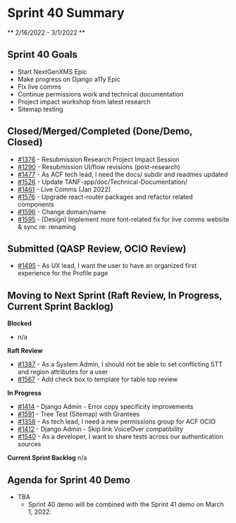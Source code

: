 # Sprint 40 Summary
** 2/16/2022 - 3/1/2022 **

## Sprint 40 Goals

- Start NextGenXMS Epic
- Make progress on Django a11y Epic
- Fix live comms
- Continue permissions work and technical documentation
- Project impact workshop from latest research
- Sitemap testing

## Closed/Merged/Completed (Done/Demo, Closed)
- [#1376](https://app.zenhub.com/workspaces/tdrs-sprint-board-5f18ab06dfd91c000f7e682e/issues/raft-tech/tanf-app/1376) - Resubmission Research Project Impact Session
- [#1290](https://app.zenhub.com/workspaces/tdrs-sprint-board-5f18ab06dfd91c000f7e682e/issues/raft-tech/tanf-app/1290) - Resubmission UI/flow revisions (post-research)
- [#1477](https://app.zenhub.com/workspaces/tdrs-sprint-board-5f18ab06dfd91c000f7e682e/issues/raft-tech/tanf-app/1477) - As ACF tech lead, I need the docs/ subdir and readmes updated
- [#1526](https://app.zenhub.com/workspaces/tdrs-sprint-board-5f18ab06dfd91c000f7e682e/issues/raft-tech/tanf-app/1526) - Update TANF-app/doc/Technical-Documentation/
- [#1461](https://github.com/raft-tech/tanf-app/issues/1461) - Live Comms (Jan 2022)
- [#1576](https://app.zenhub.com/workspaces/tdrs-sprint-board-5f18ab06dfd91c000f7e682e/issues/raft-tech/tanf-app/1576) - Upgrade react-router packages and refactor related components
- [#1596](https://app.zenhub.com/workspaces/tdrs-sprint-board-5f18ab06dfd91c000f7e682e/issues/raft-tech/tanf-app/1596) - Change domain/name
- [#1595](https://app.zenhub.com/workspaces/tdrs-sprint-board-5f18ab06dfd91c000f7e682e/issues/raft-tech/tanf-app/1595) - [Design] Implement more font-related fix for live comms website & sync re: renaming

## Submitted (QASP Review, OCIO Review)

- [#1495](https://app.zenhub.com/workspaces/tdrs-sprint-board-5f18ab06dfd91c000f7e682e/issues/raft-tech/tanf-app/1495) - As UX lead, I want the user to have an organized first experience for the Profile page

## Moving to Next Sprint (Raft Review, In Progress, Current Sprint Backlog)

**Blocked**
- n/a

**Raft Review**

- [#1387](https://github.com/raft-tech/tanf-app/issues/1387) - As a System Admin, I should not be able to set conflicting STT and region attributes for a user
- [#1567](https://app.zenhub.com/workspaces/tdrs-sprint-board-5f18ab06dfd91c000f7e682e/issues/raft-tech/tanf-app/1567) - Add check box to template for table top review

**In Progress**

- [#1414](https://app.zenhub.com/workspaces/tdrs-sprint-board-5f18ab06dfd91c000f7e682e/issues/raft-tech/tanf-app/1414) - Django Admin - Error copy specificity improvements
- [#1591](https://app.zenhub.com/workspaces/tdrs-sprint-board-5f18ab06dfd91c000f7e682e/issues/raft-tech/tanf-app/1591) - Tree Test (Sitemap) with Grantees
- [#1358](https://app.zenhub.com/workspaces/tdrs-sprint-board-5f18ab06dfd91c000f7e682e/issues/raft-tech/tanf-app/1358) - As tech lead, I need a new permissions group for ACF OCIO
- [#1412](https://app.zenhub.com/workspaces/tdrs-sprint-board-5f18ab06dfd91c000f7e682e/issues/raft-tech/tanf-app/1412) - Django Admin - Skip link VoiceOver compatibility
- [#1540](https://app.zenhub.com/workspaces/tdrs-sprint-board-5f18ab06dfd91c000f7e682e/issues/raft-tech/tanf-app/1540) - As a developer, I want to share tests across our authentication sources


**Current Sprint Backlog**
n/a


## Agenda for Sprint 40 Demo
- TBA
    - Sprint 40 demo will be combined with the Sprint 41 demo on March 1, 2022.

